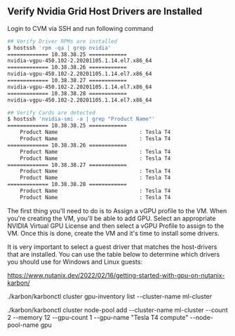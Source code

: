 
## Verify Nvidia Grid Host Drivers are Installed

Login to CVM via SSH and run following command

```bash
## Verify Driver RPMs are installed
$ hostssh 'rpm -qa | grep nvidia'
============= 10.38.38.25 ============
nvidia-vgpu-450.102-2.20201105.1.14.el7.x86_64
============= 10.38.38.26 ============
nvidia-vgpu-450.102-2.20201105.1.14.el7.x86_64
============= 10.38.38.27 ============
nvidia-vgpu-450.102-2.20201105.1.14.el7.x86_64
============= 10.38.38.28 ============
nvidia-vgpu-450.102-2.20201105.1.14.el7.x86_64

## Verify Cards are detected
$ hostssh 'nvidia-smi -a | grep "Product Name"'
============= 10.38.38.25 ============
    Product Name                          : Tesla T4
    Product Name                          : Tesla T4
============= 10.38.38.26 ============
    Product Name                          : Tesla T4
    Product Name                          : Tesla T4
============= 10.38.38.27 ============
    Product Name                          : Tesla T4
    Product Name                          : Tesla T4
============= 10.38.38.28 ============
    Product Name                          : Tesla T4
    Product Name                          : Tesla T4

```

The first thing you'll need to do is to Assign a vGPU profile to the VM. When you're creating the VM, you'll be able to add GPU. Select an appropriate NVIDIA Virtual GPU License and then select a vGPU Profile to assign to the VM. Once this is done, create the VM and it's time to install some drivers.

It is very important to select a guest driver that matches the host-drivers that are installed. You can use the table below to determine which drivers you should use for Windows and Linux guests:

https://www.nutanix.dev/2022/02/16/getting-started-with-gpu-on-nutanix-karbon/


./karbon/karbonctl cluster gpu-inventory list --cluster-name ml-cluster

./karbon/karbonctl cluster node-pool add --cluster-name ml-cluster --count 2 --memory 12 --gpu-count 1 --gpu-name "Tesla T4 compute" --node-pool-name gpu



